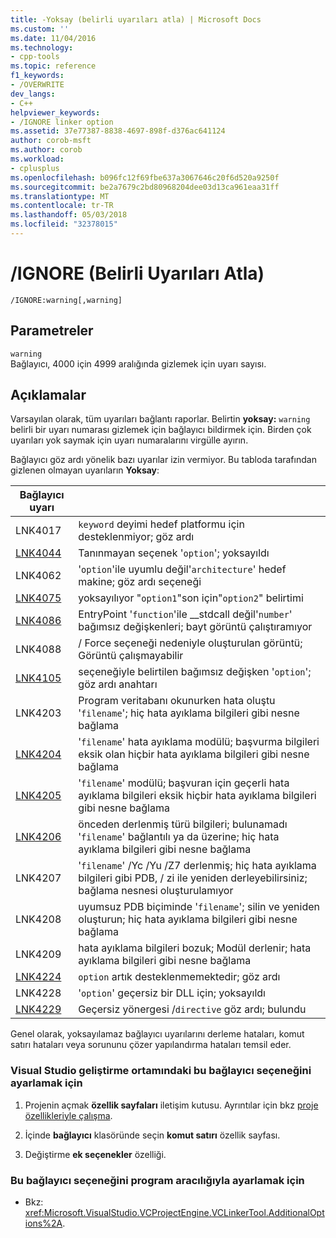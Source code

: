 ```yaml
---
title: -Yoksay (belirli uyarıları atla) | Microsoft Docs
ms.custom: ''
ms.date: 11/04/2016
ms.technology:
- cpp-tools
ms.topic: reference
f1_keywords:
- /OVERWRITE
dev_langs:
- C++
helpviewer_keywords:
- /IGNORE linker option
ms.assetid: 37e77387-8838-4697-898f-d376ac641124
author: corob-msft
ms.author: corob
ms.workload:
- cplusplus
ms.openlocfilehash: b096fc12f69fbe637a3067646c20f6d520a9250f
ms.sourcegitcommit: be2a7679c2bd80968204dee03d13ca961eaa31ff
ms.translationtype: MT
ms.contentlocale: tr-TR
ms.lasthandoff: 05/03/2018
ms.locfileid: "32378015"
---
```

# <a name="ignore-ignore-specific-warnings"></a>/IGNORE (Belirli Uyarıları Atla)
```  
/IGNORE:warning[,warning]  
```  
  
## <a name="parameters"></a>Parametreler  
 `warning`  
 Bağlayıcı, 4000 için 4999 aralığında gizlemek için uyarı sayısı.  
  
## <a name="remarks"></a>Açıklamalar  
 Varsayılan olarak, tüm uyarıları bağlantı raporlar. Belirtin **yoksay:** `warning` belirli bir uyarı numarası gizlemek için bağlayıcı bildirmek için. Birden çok uyarıları yok saymak için uyarı numaralarını virgülle ayırın.  
  
 Bağlayıcı göz ardı yönelik bazı uyarılar izin vermiyor. Bu tabloda tarafından gizlenen olmayan uyarıların **Yoksay**:  
  
|Bağlayıcı uyarı||  
|--------------------|-|  
|LNK4017|`keyword` deyimi hedef platformu için desteklenmiyor; göz ardı|  
|[LNK4044](../../error-messages/tool-errors/linker-tools-warning-lnk4044.md)|Tanınmayan seçenek '`option`'; yoksayıldı|  
|LNK4062|'`option`'ile uyumlu değil'`architecture`' hedef makine; göz ardı seçeneği|  
|[LNK4075](../../error-messages/tool-errors/linker-tools-warning-lnk4075.md)|yoksayılıyor "`option1`"son için"`option2`" belirtimi|  
|[LNK4086](../../error-messages/tool-errors/linker-tools-warning-lnk4086.md)|EntryPoint '`function`'ile __stdcall değil'`number`' bağımsız değişkenleri; bayt görüntü çalıştıramıyor|  
|LNK4088|/ Force seçeneği nedeniyle oluşturulan görüntü; Görüntü çalışmayabilir|  
|[LNK4105](../../error-messages/tool-errors/linker-tools-warning-lnk4105.md)|seçeneğiyle belirtilen bağımsız değişken '`option`'; göz ardı anahtarı|  
|LNK4203|Program veritabanı okunurken hata oluştu '`filename`'; hiç hata ayıklama bilgileri gibi nesne bağlama|  
|[LNK4204](../../error-messages/tool-errors/linker-tools-warning-lnk4204.md)|'`filename`' hata ayıklama modülü; başvurma bilgileri eksik olan hiçbir hata ayıklama bilgileri gibi nesne bağlama|  
|[LNK4205](../../error-messages/tool-errors/linker-tools-warning-lnk4205.md)|'`filename`' modülü; başvuran için geçerli hata ayıklama bilgileri eksik hiçbir hata ayıklama bilgileri gibi nesne bağlama|  
|[LNK4206](../../error-messages/tool-errors/linker-tools-warning-lnk4206.md)|önceden derlenmiş türü bilgileri; bulunamadı '`filename`' bağlantılı ya da üzerine; hiç hata ayıklama bilgileri gibi nesne bağlama|  
|LNK4207|'`filename`' /Yc /Yu /Z7 derlenmiş; hiç hata ayıklama bilgileri gibi PDB, / zi ile yeniden derleyebilirsiniz; bağlama nesnesi oluşturulamıyor|  
|LNK4208|uyumsuz PDB biçiminde '`filename`'; silin ve yeniden oluşturun; hiç hata ayıklama bilgileri gibi nesne bağlama|  
|LNK4209|hata ayıklama bilgileri bozuk; Modül derlenir; hata ayıklama bilgileri gibi nesne bağlama|  
|[LNK4224](../../error-messages/tool-errors/linker-tools-warning-lnk4224.md)|`option` artık desteklenmemektedir; göz ardı|  
|LNK4228|'`option`' geçersiz bir DLL için; yoksayıldı|  
|[LNK4229](../../error-messages/tool-errors/linker-tools-warning-lnk4229.md)|Geçersiz yönergesi /`directive` göz ardı; bulundu|  
  
 Genel olarak, yoksayılamaz bağlayıcı uyarılarını derleme hataları, komut satırı hataları veya sorununu çözer yapılandırma hataları temsil eder.  
  
### <a name="to-set-this-linker-option-in-the-visual-studio-development-environment"></a>Visual Studio geliştirme ortamındaki bu bağlayıcı seçeneğini ayarlamak için  
  
1.  Projenin açmak **özellik sayfaları** iletişim kutusu. Ayrıntılar için bkz [proje özellikleriyle çalışma](../../ide/working-with-project-properties.md).  
  
2.  İçinde **bağlayıcı** klasöründe seçin **komut satırı** özellik sayfası.  
  
3.  Değiştirme **ek seçenekler** özelliği.  
  
### <a name="to-set-this-linker-option-programmatically"></a>Bu bağlayıcı seçeneğini program aracılığıyla ayarlamak için  
  
-   Bkz: <xref:Microsoft.VisualStudio.VCProjectEngine.VCLinkerTool.AdditionalOptions%2A>.